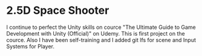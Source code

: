 # 2.5D Space Shooter

I continue to perfect the Unity skills on cource "The Ultimate Guide to Game Development with Unity (Official)" on Udemy.
This is first project on the cource.
Also I have been self-training and I added git lfs for scene and Input Systems for Player.
